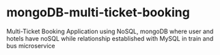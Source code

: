 # mongoDB-multi-ticket-booking
Multi-Ticket Booking Application using NoSQL, mongoDB where user and hotels have noSQL while relationship established with MySQL in train and bus microservice
